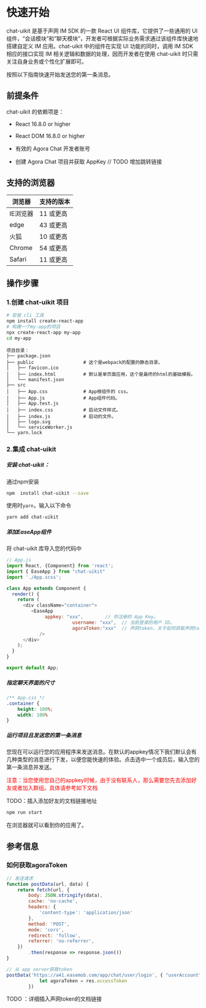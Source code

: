 # 快速开始

chat-uikit 是基于声网 IM SDK 的一款 React UI 组件库，它提供了一些通用的 UI 组件，“会话模块”和“聊天模块”，开发者可根据实际业务需求通过该组件库快速地搭建自定义 IM 应用。chat-uikit 中的组件在实现 UI 功能的同时，调用 IM SDK 相应的接口实现 IM 相关逻辑和数据的处理，因而开发者在使用 chat-uikit 时只需关注自身业务或个性化扩展即可。

按照以下指南快速开始发送您的第一条消息。

## 前提条件

chat-uikit 的依赖项是：

* React 16.8.0 or higher
* React DOM 16.8.0 or higher

* 有效的 Agora Chat 开发者账号
* 创建 Agora Chat 项目并获取 AppKey   // TODO 增加跳转链接

## 支持的浏览器

| 浏览器   | 支持的版本 |
| -------- | ---------- |
| IE浏览器 | 11 或更高  |
| edge     | 43 或更高  |
| 火狐     | 10 或更高  |
| Chrome   | 54 或更高  |
| Safari   | 11 或更高  |


## 操作步骤

### 1.创建 chat-uikit 项目

```bash
# 安装 cli 工具
npm install create-react-app
# 构建一个my-app的项目
npx create-react-app my-app
cd my-app
```

```
项目目录：
├── package.json
├── public                  # 这个是webpack的配置的静态目录。
│   ├── favicon.ico
│   ├── index.html          # 默认是单页面应用，这个是最终的html的基础模板。
│   └── manifest.json
├── src
│   ├── App.css             # App根组件的 css。
│   ├── App.js              # App组件代码。
│   ├── App.test.js
│   ├── index.css           # 启动文件样式。
│   ├── index.js            # 启动的文件。
│   ├── logo.svg
│   └── serviceWorker.js
└── yarn.lock
```


### 2.集成 chat-uikit

##### 安装 chat-uikit：

通过npm安装

```bash
npm  install chat-uikit --save
```

使用时`yarn`，输入以下命令

```bash
yarn add chat-uikit
```

##### 添加EaseApp组件

将 chat-uikit 库导入您的代码中

```javascript
// App.js
import React, {Component} from 'react';
import { EaseApp } from "chat-uikit"
import './App.scss';

class App extends Component {
  render() {
    return (
      <div className="container">
         <EaseApp
              appkey: "xxx", 		// 你注册的 App Key。
  						username: "xxx",  // 当前登录的用户 ID。
  						agoraToken:"xxx"  // 声网token，关于如何获取声网token下文有介绍。
            /> 
      </div>
    );
  }
}

export default App;
```

##### 指定聊天界面的尺寸

```css
/** App.css */ 
.container {
	height: 100%;
	width: 100%
}
```

##### 运行项目且发送您的第一条消息

您现在可以运行您的应用程序来发送消息。在默认的appkey情况下我们默认会有几种类型的消息进行下发，以便您能快速的体验。点击选中一个成员后，输入您的第一条消息并发送。

<font color='red'>注意：当您使用您自己的appkey时候，由于没有联系人，那么需要您先去添加好友或者加入群组。具体请参考如下文档</font>

TODO：插入添加好友的文档链接地址

```bash
npm run start
```

在浏览器就可以看到你的应用了。

## 参考信息

### 如何获取agoraToken

```javascript
// 发送请求
function postData(url, data) {
    return fetch(url, {
        body: JSON.stringify(data),
        cache: 'no-cache',
        headers: {
            'content-type': 'application/json'
        },
        method: 'POST',
        mode: 'cors',
        redirect: 'follow',
        referrer: 'no-referrer',
    })
        .then(response => response.json())
}

// 从 app server获取token
postData('https://a41.easemob.com/app/chat/user/login', { "userAccount": username, "userPassword": password }).then((res) => {
            let agoraToken = res.accessToken
        })
```

TODO ：详细插入声网token的文档链接

